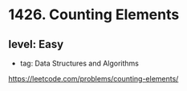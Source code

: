 # 1426. Counting Elements
## level: Easy

- tag: Data Structures and Algorithms

https://leetcode.com/problems/counting-elements/
